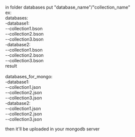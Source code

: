in folder databases put "database_name"/"collection_name"<br>
ex:<br>
    databases:<br>
        -database1:<br>
            --collection1.bson<br>
            --collection2.bson<br>
            --collection3.bson<br>
        -database2:<br>
            --collection1.bson<br>
            --collection2.bson<br>
            --collection3.bson<br>
result<br></br>
    databases_for_mongo:<br>
        -database1:<br>
            --collection1.json<br>
            --collection2.json<br>
            --collection3.json<br>
        -database2:<br>
            --collection1.json<br>
            --collection2.json<br>
            --collection3.json<br>

then it'll be uploaded in your mongodb server 
